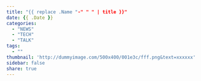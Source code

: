 ```yaml
---
title: "{{ replace .Name "-" " " | title }}"
date: {{ .Date }}
categories:
  - "NEWS"
  - "TECH"
  - "TALK"
tags:
  - ""
thumbnail: 'http://dummyimage.com/500x400/001e3c/fff.png&text=xxxxxx'
sidebar: false
share: true
---
```

